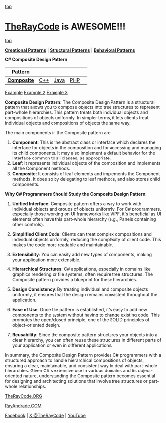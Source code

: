 [top](../README.md)

# [TheRayCode](../../../README.md) is AWESOME!!!

[top](../README.md)

**[Creational Patterns](../README.md)** | **[Structural Patterns](../../Structural/README.md)** | **[Behavioral Patterns](../../Behavioral/README.md)**

**C# Composite Design Pattern**

|Pattern|   |   |   |   |
|---|---|---|---|---|
| [**Composite**](README.md) | [C++](../../../CPP/Structural/Composite/README.md) | [Java](../../../Java/Structural/Composite/README.md) | [PHP](../../../PHP/Structural/Composite/README.md) |

[Example](./Example/README.md)  [Example 2](./Example2/README.md)  [Example 3](./Example3/README.md)  

**Composite Design Pattern**:
The Composite Design Pattern is a structural pattern that allows you to compose objects into tree structures to represent part-whole hierarchies. This pattern treats both individual objects and compositions of objects uniformly. In simpler terms, it lets clients treat individual objects and compositions of objects the same way.

The main components in the Composite pattern are:
1. **Component**: This is the abstract class or interface which declares the interface for objects in the composition and for accessing and managing its child components. It may also implement a default behavior for the interface common to all classes, as appropriate.
2. **Leaf**: It represents individual objects of the composition and implements all the Component methods.
3. **Composite**: It consists of leaf elements and implements the Component methods. It does so by delegating to leaf methods, and also stores child components.

**Why C# Programmers Should Study the Composite Design Pattern**:
1. **Unified Interface**: Composite pattern offers a way to work with individual objects and groups of objects uniformly. For C# programmers, especially those working on UI frameworks like WPF, it's beneficial as UI elements often have this part-whole hierarchy (e.g., Panels containing other controls).

2. **Simplified Client Code**: Clients can treat complex compositions and individual objects uniformly, reducing the complexity of client code. This makes the code more readable and maintainable.

3. **Extensibility**: You can easily add new types of components, making your application more extensible.

4. **Hierarchical Structures**: C# applications, especially in domains like graphics rendering or file systems, often require tree structures. The Composite pattern provides a blueprint for these hierarchies.

5. **Design Consistency**: By treating individual and composite objects uniformly, it ensures that the design remains consistent throughout the application.

6. **Ease of Use**: Once the pattern is established, it's easy to add new components to the system without having to change existing code. This promotes the open/closed principle, one of the SOLID principles of object-oriented design.

7. **Reusability**: Since the composite pattern structures your objects into a clear hierarchy, you can often reuse these structures in different parts of your application or even in different applications.

In summary, the Composite Design Pattern provides C# programmers with a structured approach to handle hierarchical compositions of objects, ensuring a clear, maintainable, and consistent way to deal with part-whole hierarchies. Given C#'s extensive use in various domains and its object-oriented nature, understanding the Composite pattern becomes essential for designing and architecting solutions that involve tree structures or part-whole relationships.

[TheRayCode.ORG](https://www.TheRayCode.org)

[RayAndrade.COM](https://www.RayAndrade.com)

[Facebook](https://www.facebook.com/TheRayCode/) | [X @TheRayCode](https://www.x.com/TheRayCode/) | [YouTube](https://www.youtube.com/TheRayCode/)

